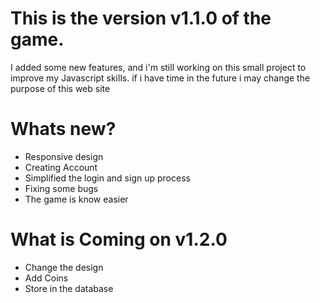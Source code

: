 # This is the version v1.1.0 of the game.
I added some new features, and i'm still working on this small project to improve my Javascript skills.
if i have time in the future i may change the purpose of this web site
# Whats new?
- Responsive design
- Creating Account
- Simplified the login and sign up process
- Fixing some bugs
- The game is know easier

# What is Coming on v1.2.0
- Change the design
- Add Coins
- Store in the database
